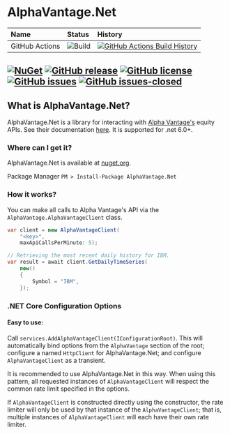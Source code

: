 # AlphaVantage.Net
| Name            | Status | History |
| :---            | :---   | :---    |
| GitHub Actions  | ![Build](https://github.com/viceroypenguin/AlphaVantage.Net/actions/workflows/build.yml/badge.svg) | [![GitHub Actions Build History](https://buildstats.info/github/chart/viceroypenguin/AlphaVantage.Net?branch=master&includeBuildsFromPullRequest=false)](https://github.com/viceroypenguin/AlphaVantage.Net/actions) |

[![NuGet](https://img.shields.io/nuget/v/AlphaVantage.Net.svg?style=plastic)](https://www.nuget.org/packages/AlphaVantage.Net/)
[![GitHub release](https://img.shields.io/github/release/viceroypenguin/AlphaVantage.Net.svg)](https://GitHub.com/viceroypenguin/AlphaVantage.Net/releases/)
[![GitHub license](https://img.shields.io/github/license/viceroypenguin/AlphaVantage.Net.svg)](https://github.com/viceroypenguin/AlphaVantage.Net/blob/master/license.txt) 
[![GitHub issues](https://img.shields.io/github/issues/viceroypenguin/AlphaVantage.Net.svg)](https://GitHub.com/viceroypenguin/AlphaVantage.Net/issues/) 
[![GitHub issues-closed](https://img.shields.io/github/issues-closed/viceroypenguin/AlphaVantage.Net.svg)](https://GitHub.com/viceroypenguin/AlphaVantage.Net/issues?q=is%3Aissue+is%3Aclosed) 
---

## What is AlphaVantage.Net?
AlphaVantage.Net is a library for interacting with [Alpha Vantage's](https://www.alphavantage.co/) equity APIs. See
their documentation [here](https://www.alphavantage.co/documentation/). It is supported for .net 6.0+.

### Where can I get it?
AlphaVantage.Net is available at [nuget.org](https://www.nuget.org/packages/AlphaVantage.Net).

Package Manager `PM > Install-Package AlphaVantage.Net`

### How it works?
You can make all calls to Alpha Vantage's API via the `AlphaVantage.AlphaVantageClient` class.

```c#
var client = new AlphaVantageClient(
	"<key>",
	maxApiCallsPerMinute: 5);

// Retrieving the most recent daily history for IBM.
var result = await client.GetDailyTimeSeries(
	new()
	{
		Symbol = "IBM",
	});
```

### .NET Core Configuration Options

#### Easy to use:
Call `services.AddAlphaVantageClient(IConfigurationRoot)`. This will automatically bind options from the `AlphaVantage`
section of the root; configure a named `HttpClient` for AlphaVantage.Net; and configure `AlphaVantageClient` as a
transient. 

It is recommended to use AlphaVantage.Net in this way. When using this pattern, all requested instances of
`AlphaVantageClient` will respect the common rate limit specified in the options. 

If `AlphaVantageClient` is constructed directly using the constructor, the rate limiter will only be used by that
instance of the `AlphaVantageClient`; that is, multiple instances of `AlphaVantageClient` will each have their own
rate limiter. 

<!--
#### IHttpClientFactory

Going.Plaid supports the `IHttpClientFactory` for correct usage of `HttpClient`, as described
[here](https://docs.microsoft.com/en-us/dotnet/architecture/microservices/implement-resilient-applications/use-httpclientfactory-to-implement-resilient-http-requests).
If you choose not to call `.AddPlaid()`, because you need to customize your DI structure, it is recommended that you
call `services.AddPlaidClient()` to properly configure the `IHttpClientFactory` for Going.Plaid usage.

#### `IOptions` Support

Going.Plaid supports configuration from any configuration source via the `IOptions` pattern.
You can provide any configuration section to `.AddPlaid()` and the options will be automatically bound.
Alternatively, you may call `services.Configure<PlaidOptions>();` to configure the `PlaidOption` manually.
Once done, you can then add `PlaidClient` as a singleton by calling `services.AddSingleton<PlaidClient>()`.
-->
